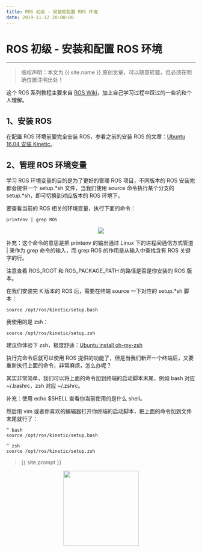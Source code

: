 ```yaml
---
title: ROS 初级 - 安装和配置 ROS 环境
date: 2019-11-12 20:00:00
---
```

# ROS 初级 - 安装和配置 ROS 环境
***
> 版权声明：本文为 {{ site.name }} 原创文章，可以随意转载，但必须在明确位置注明出处！

这个 ROS 系列教程主要来自 [ROS Wiki](http://wiki.ros.org/)，加上自己学习过程中踩过的一些坑和个人理解。

## 1、安装 ROS
在配置 ROS 环境前要完全安装 ROS，参看之前的安装 ROS 的文章：[Ubuntu 16.04 安装 Kinetic](https://dlonng.com/posts/install-kinetic)。

## 2、管理 ROS 环境变量
学习 ROS 环境变量的目的是为了更好的管理 ROS 项目，不同版本的 ROS 安装完都会提供一个 setup.*sh 文件，当我们使用 source 命令执行某个分支的 setup.*sh，即可切换到对应版本的 ROS 环境下。

要查看当前的 ROS 相关的环境变量，执行下面的命令：
```
printenv | grep ROS
```

<div  align="center">
<img src="https://dlonng.com/images/ros/config_envir/ros_env.png"/>
</div>


补充：这个命令的意思是把 printenv 的输出通过 Linux 下的进程间通信方式管道 | 来作为 grep 命令的输入，而 grep ROS 的作用是从输入中查找含有 ROS 关键字的行。

注意查看 ROS_ROOT 和 ROS_PACKAGE_PATH 的路径是否是你安装的 ROS 版本。

在我们安装完 K 版本的 ROS 后，需要在终端 source 一下对应的 setup.*sh 脚本：
```
source /opt/ros/kinetic/setup.bash
```
我使用的是 zsh：
```
source /opt/ros/kinetic/setup.zsh
```
建议你体验下 zsh，极度舒适：[Ubuntu install oh-my-zsh](https://dlonng.com/posts/install-zsh)

执行完命令后就可以使用 ROS 提供的功能了，但是当我们新开一个终端后，又要重新执行上面的命令，非常麻烦，怎么办呢？

其实非常简单，我们可以将上面的命令加到终端的启动脚本末尾，例如 bash 对应 ~/.bashrc，zsh 对应 ~/.zshrc。

补充：使用 echo $SHELL 查看你当前使用的是什么 shell。

然后用 vim 或者你喜欢的编辑器打开你终端的启动脚本，把上面的命令加到文件末尾就行了：
```
“ bash
source /opt/ros/kinetic/setup.bash
```

```
” zsh
source /opt/ros/kinetic/setup.zsh
```

> {{ site.prompt }}

<div  align="center">
<img src="https://dlonng.com/images/wechart.jpg" width = "200" height = "200"/>